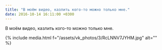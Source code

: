 ```yaml
---
title: "В моём видео, казлить кого-то можно только мне."
date: 2016-10-14 16:11:00 +0300
---
```


В моём видео, казлить кого-то можно только мне.

{% include media.html f="/assets/vk_photos/3/RcLNNV7JYHM.jpg" alt="" %}
